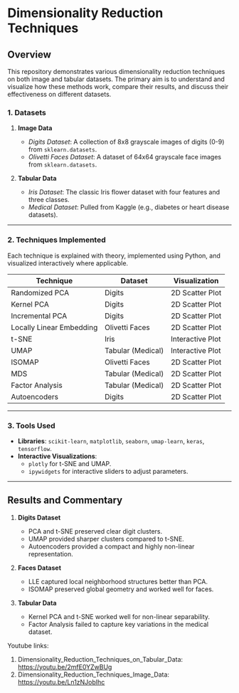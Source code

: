 # Dimensionality Reduction Techniques

## **Overview**
This repository demonstrates various dimensionality reduction techniques on both image and tabular datasets. The primary aim is to understand and visualize how these methods work, compare their results, and discuss their effectiveness on different datasets.


### **1. Datasets**
1. **Image Data**
   - *Digits Dataset*: A collection of 8x8 grayscale images of digits (0-9) from `sklearn.datasets`.
   - *Olivetti Faces Dataset*: A dataset of 64x64 grayscale face images from `sklearn.datasets`.

2. **Tabular Data**
   - *Iris Dataset*: The classic Iris flower dataset with four features and three classes.
   - *Medical Dataset*: Pulled from Kaggle (e.g., diabetes or heart disease datasets).

---

### **2. Techniques Implemented**
Each technique is explained with theory, implemented using Python, and visualized interactively where applicable.

| **Technique**            | **Dataset**         | **Visualization**  |
|---------------------------|---------------------|---------------------|
| Randomized PCA            | Digits             | 2D Scatter Plot     |
| Kernel PCA                | Digits             | 2D Scatter Plot     |
| Incremental PCA           | Digits             | 2D Scatter Plot     |
| Locally Linear Embedding  | Olivetti Faces     | 2D Scatter Plot     |
| t-SNE                     | Iris               | Interactive Plot    |
| UMAP                      | Tabular (Medical)  | Interactive Plot    |
| ISOMAP                    | Olivetti Faces     | 2D Scatter Plot     |
| MDS                       | Tabular (Medical)  | 2D Scatter Plot     |
| Factor Analysis           | Tabular (Medical)  | 2D Scatter Plot     |
| Autoencoders              | Digits             | 2D Scatter Plot     |

---

### **3. Tools Used**
- **Libraries**: `scikit-learn`, `matplotlib`, `seaborn`, `umap-learn`, `keras`, `tensorflow`.
- **Interactive Visualizations**:
  - `plotly` for t-SNE and UMAP.
  - `ipywidgets` for interactive sliders to adjust parameters.

---

## **Results and Commentary**

1. **Digits Dataset**
   - PCA and t-SNE preserved clear digit clusters.
   - UMAP provided sharper clusters compared to t-SNE.
   - Autoencoders provided a compact and highly non-linear representation.

2. **Faces Dataset**
   - LLE captured local neighborhood structures better than PCA.
   - ISOMAP preserved global geometry and worked well for faces.

3. **Tabular Data**
   - Kernel PCA and t-SNE worked well for non-linear separability.
   - Factor Analysis failed to capture key variations in the medical dataset.

Youtube links:

1. Dimensionality_Reduction_Techniques_on_Tabular_Data: https://youtu.be/2mfE0YZwBUg
2. Dimensionality_Reduction_Techniques_Image_Data: https://youtu.be/Ln1zNJobIhc
